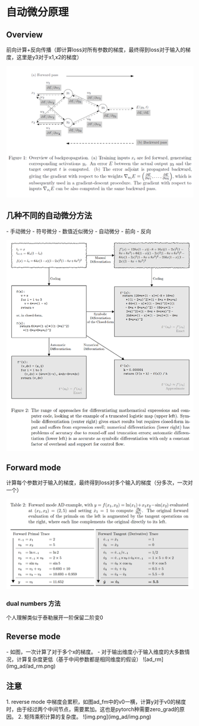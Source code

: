 <h1>自动微分原理</h1>
<h2>Overview</h2>
前向计算+反向传播（即计算loss对所有参数的梯度，最终得到loss对于输入的梯度，这里是y3对于x1,x2的梯度）

![overview](img_ad/ad_overview.png)

<h2>几种不同的自动微分方法</h2>
- 手动微分
- 符号微分
- 数值近似微分
- 自动微分
  - 前向
  - 反向
  
![ad_approach](img_ad/ad_approach.png)

<h2>Forward mode</h2>
计算每个参数对于输入的梯度，最终得到loss对多个输入的梯度（分多次，一次对一个）

![ad_fm](img_ad/ad_fm.png)
<h3>dual numbers 方法</h3>
个人理解类似于泰勒展开一阶保留二阶变0
<h2>Reverse mode</h2>
- 如图，一次计算了对于多个x的梯度。
- 对于输出维度小于输入维度的大多数情况，计算复杂度更低（基于中间参数都是相同维度的假设）
![ad_rm](img_ad/ad_rm.png)

<h2>注意</h2>
1. reverse mode 中梯度会累积，如图ad_fm中的v0一横，计算y对于v0的梯度时，由于经过两个中间节点，需要累加。这也是pytorch种需要zero_grad的原因。
2. 矩阵乘积计算的复杂度。
![img.png](img_ad/img.png)